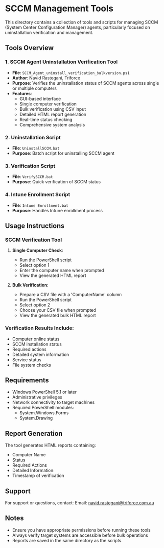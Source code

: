 # SCCM Management Tools

This directory contains a collection of tools and scripts for managing SCCM (System Center Configuration Manager) agents, particularly focused on uninstallation verification and management.

## Tools Overview

### 1. SCCM Agent Uninstallation Verification Tool
- **File**: `SCCM_Agent_uninstall_verification_bulkversion.ps1`
- **Author**: Navid Rastegani, Triforce
- **Purpose**: Verifies the uninstallation status of SCCM agents across single or multiple computers
- **Features**:
  - GUI-based interface
  - Single computer verification
  - Bulk verification using CSV input
  - Detailed HTML report generation
  - Real-time status checking
  - Comprehensive system analysis

### 2. Uninstallation Script
- **File**: `UninstallSCCM.bat`
- **Purpose**: Batch script for uninstalling SCCM agent

### 3. Verification Script
- **File**: `VerifySCCM.bat`
- **Purpose**: Quick verification of SCCM status

### 4. Intune Enrollment Script
- **File**: `Intune Enrollment.bat`
- **Purpose**: Handles Intune enrollment process

## Usage Instructions

### SCCM Verification Tool

1. **Single Computer Check**:
   - Run the PowerShell script
   - Select option 1
   - Enter the computer name when prompted
   - View the generated HTML report

2. **Bulk Verification**:
   - Prepare a CSV file with a 'ComputerName' column
   - Run the PowerShell script
   - Select option 2
   - Choose your CSV file when prompted
   - View the generated bulk HTML report

### Verification Results Include:
- Computer online status
- SCCM installation status
- Required actions
- Detailed system information
- Service status
- File system checks

## Requirements

- Windows PowerShell 5.1 or later
- Administrative privileges
- Network connectivity to target machines
- Required PowerShell modules:
  - System.Windows.Forms
  - System.Drawing

## Report Generation

The tool generates HTML reports containing:
- Computer Name
- Status
- Required Actions
- Detailed Information
- Timestamp of verification

## Support

For support or questions, contact:
Email: navid.rastegani@triforce.com.au

## Notes

- Ensure you have appropriate permissions before running these tools
- Always verify target systems are accessible before bulk operations
- Reports are saved in the same directory as the scripts
